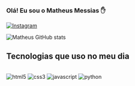 ### Olá! Eu sou o Matheus Messias ✋
[![Instagram](https://img.shields.io/badge/Instagram-E4405F?style=for-the-badge&logo=instagram&logoColor=white)](https://www.instagram.com/matheus_messias27/)

![Matheus GitHub stats](https://github-readme-stats.vercel.app/api?username=matheusmathdev&show_icons=true&theme=radical)


## Tecnologias que uso no meu dia

<div  styel=
"display:inline-block"></br>
  <img  alígn="center" alt="html5" src="https://img.shields.io/badge/HTML5-E34F26?style=for-the-badge&logo=html5&logoColor=white"  /> 
  <img  alígn="center" alt="css3" src="https://img.shields.io/badge/CSS3-1572B6?style=for-the-badge&logo=css3&logoColor=white"/>
  <img alígn="center" alt="javascript" src="https://img.shields.io/badge/JavaScript-323330?style=for-the-badge&logo=javascript&logoColor=F7DF1E"/>
  <img alígn="center" alt="python" src="https://img.shields.io/badge/Python-14354C?style=for-the-badge&logo=python&logoColor=white"/>
</div>


